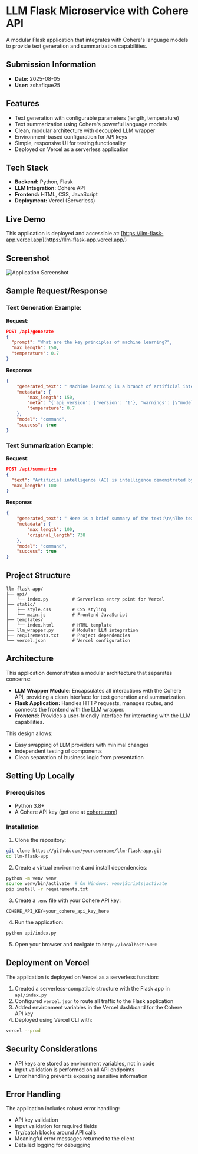 # LLM Flask Microservice with Cohere API

A modular Flask application that integrates with Cohere's language models to provide text generation and summarization capabilities.

## Submission Information

- **Date:** 2025-08-05
- **User:** zshafique25

## Features

- Text generation with configurable parameters (length, temperature)
- Text summarization using Cohere's powerful language models
- Clean, modular architecture with decoupled LLM wrapper
- Environment-based configuration for API keys
- Simple, responsive UI for testing functionality
- Deployed on Vercel as a serverless application

## Tech Stack

- **Backend:** Python, Flask
- **LLM Integration:** Cohere API
- **Frontend:** HTML, CSS, JavaScript
- **Deployment:** Vercel (Serverless)

## Live Demo

This application is deployed and accessible at: [https://llm-flask-app.vercel.app](https://llm-flask-app.vercel.app/)

## Screenshot

![Application Screenshot](screenshot.png)

## Sample Request/Response

### Text Generation Example:

**Request:**
```json
POST /api/generate
{
  "prompt": "What are the key principles of machine learning?",
  "max_length": 150,
  "temperature": 0.7
}
```

**Response:**
```json
{
    "generated_text": " Machine learning is a branch of artificial intelligence (AI) that focuses on developing algorithms and models that enable computers to learn and make predictions or decisions without being explicitly programmed. \n\nHere are some key principles and components of machine learning:\n\n1. Artificial Neural Networks (ANNs): Artificial neural networks are a type of machine learning model that is inspired by the structure and function of the human brain. It consists of interconnected nodes, known as artificial neurons, which process and transmit information. ANNs can learn by adjusting the weights of the connections between neurons, enabling them to make predictions or classify data.\n\n2. Training Data: Machine learning models learn from data, and the quality and quantity of the training data greatly influence the performance of the model",
    "metadata": {
        "max_length": 150,
        "meta": "{'api_version': {'version': '1'}, 'warnings': [\"model 'command' is deprecated. Please consider upgrading to a newer model to avoid future service disruptions\"], 'billed_units': {'input_tokens': 9, 'output_tokens': 150}}",
        "temperature": 0.7
    },
    "model": "command",
    "success": true
}
```

### Text Summarization Example:

**Request:**
```json
POST /api/summarize
{
  "text": "Artificial intelligence (AI) is intelligence demonstrated by machines, as opposed to natural intelligence displayed by animals including humans. AI research has been defined as the field of study of intelligent agents, which refers to any system that perceives its environment and takes actions that maximize its chance of achieving its goals. The term \"artificial intelligence\" had previously been used to describe machines that mimic and display human cognitive skills that are associated with the human mind, such as learning and problem-solving. This definition has since been rejected by major AI researchers who now describe AI in terms of rationality and acting rationally, which does not limit how intelligence can be articulated.",
  "max_length": 100
}
```

**Response:**
```json
{
    "generated_text": " Here is a brief summary of the text:\n\nThe text discusses artificial intelligence (AI), outlining its definition as a demonstration of intelligence by machines rather than animals including humans. It highlights that AI research focuses on studying intelligent agents, referring to systems that perceive their environment and take actions to achieve their goals. The text also mentions that AI is no ...",
    "metadata": {
        "max_length": 100,
        "original_length": 738
    },
    "model": "command",
    "success": true
}
```

## Project Structure

```
llm-flask-app/
├── api/
│   └── index.py         # Serverless entry point for Vercel
├── static/
│   ├── style.css        # CSS styling
│   └── main.js          # Frontend JavaScript
├── templates/
│   └── index.html       # HTML template
├── llm_wrapper.py       # Modular LLM integration
├── requirements.txt     # Project dependencies
└── vercel.json          # Vercel configuration
```

## Architecture

This application demonstrates a modular architecture that separates concerns:

- **LLM Wrapper Module:** Encapsulates all interactions with the Cohere API, providing a clean interface for text generation and summarization.
- **Flask Application:** Handles HTTP requests, manages routes, and connects the frontend with the LLM wrapper.
- **Frontend:** Provides a user-friendly interface for interacting with the LLM capabilities.

This design allows:
- Easy swapping of LLM providers with minimal changes
- Independent testing of components
- Clean separation of business logic from presentation

## Setting Up Locally

### Prerequisites

- Python 3.8+
- A Cohere API key (get one at [cohere.com](https://cohere.com))

### Installation

1. Clone the repository:
```bash
git clone https://github.com/yourusername/llm-flask-app.git
cd llm-flask-app
```

2. Create a virtual environment and install dependencies:
```bash
python -m venv venv
source venv/bin/activate  # On Windows: venv\Scripts\activate
pip install -r requirements.txt
```

3. Create a `.env` file with your Cohere API key:
```
COHERE_API_KEY=your_cohere_api_key_here
```

4. Run the application:
```bash
python api/index.py
```

5. Open your browser and navigate to `http://localhost:5000`

## Deployment on Vercel

The application is deployed on Vercel as a serverless function:

1. Created a serverless-compatible structure with the Flask app in `api/index.py`
2. Configured `vercel.json` to route all traffic to the Flask application
3. Added environment variables in the Vercel dashboard for the Cohere API key
4. Deployed using Vercel CLI with:
```bash
vercel --prod
```

## Security Considerations

- API keys are stored as environment variables, not in code
- Input validation is performed on all API endpoints
- Error handling prevents exposing sensitive information

## Error Handling

The application includes robust error handling:

- API key validation
- Input validation for required fields
- Try/catch blocks around API calls
- Meaningful error messages returned to the client
- Detailed logging for debugging

